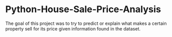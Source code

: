 # Python-House-Sale-Price-Analysis

The goal of this project was to try to predict or explain what makes a certain property sell for its price given information found in the dataset.
